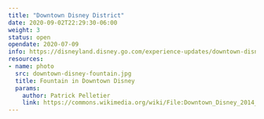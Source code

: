 ```yaml
---
title: "Downtown Disney District"
date: 2020-09-02T22:29:30-06:00
weight: 3
status: open
opendate: 2020-07-09
info: https://disneyland.disney.go.com/experience-updates/downtown-disney/
resources:
- name: photo
  src: downtown-disney-fountain.jpg
  title: Fountain in Downtown Disney
  params:
    author: Patrick Pelletier
    link: https://commons.wikimedia.org/wiki/File:Downtown_Disney_2014_Fountain_Build_a_Bear.JPG
---
```


